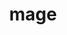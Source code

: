 ---
layout: people&body
title: mage
emoji: mage
permalink: 🧙.html
image: assets/img/3moji/mage.png
---